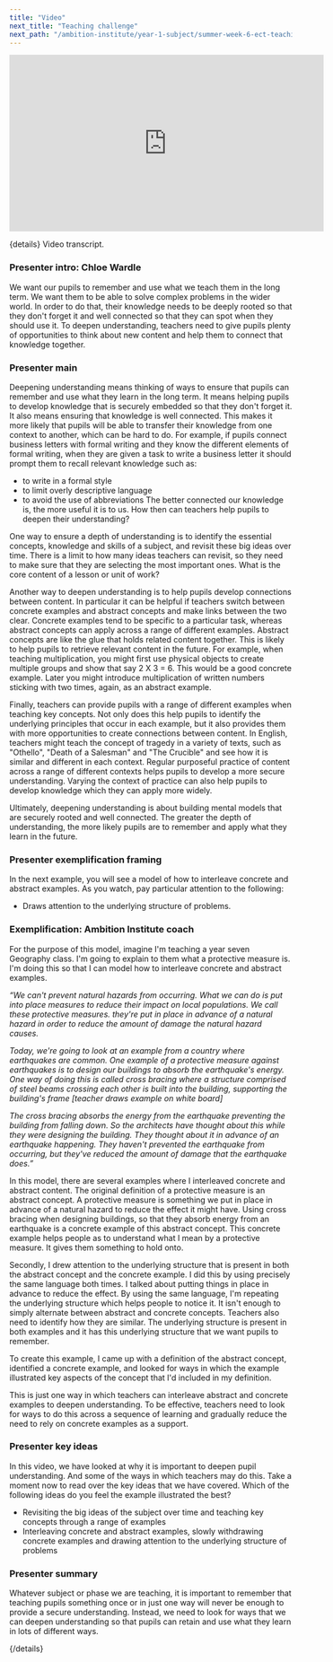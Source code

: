 ```yaml
---
title: "Video"
next_title: "Teaching challenge"
next_path: "/ambition-institute/year-1-subject/summer-week-6-ect-teaching-challenge"
---
```


<iframe width="560"
    height="315"
    src="https://www.youtube.com/embed/yNjn83sX4uM"
    title="YouTube video player"
    frameborder="0"
    allow="accelerometer; autoplay; clipboard-write; encrypted-media; gyroscope; picture-in-picture; web-share" allowfullscreen></iframe>

{details}
Video transcript.

### Presenter intro: Chloe Wardle

We want our pupils to remember and use what we teach them in the long term. We want
them to be able to solve complex problems in the wider world. In order to do that,
their knowledge needs to be deeply rooted so that they don't forget it and well connected
so that they can spot when they should use it. To deepen understanding, teachers
need to give pupils plenty of opportunities to think about new content and help them
to connect that knowledge together.

### Presenter main

Deepening understanding means thinking of ways to ensure that pupils can remember
and use what they learn in the long term. It means helping pupils to develop knowledge
that is securely embedded so that they don't forget it. It also means ensuring that
knowledge is well connected. This makes it more likely that pupils will be able to
transfer their knowledge from one context to another, which can be hard to do. For
example, if pupils connect business letters with formal writing and they know the
different elements of formal writing, when they are given a task to write a business
letter it should prompt them to recall relevant knowledge such as:

- to write in a formal style
- to limit overly descriptive language
- to avoid the use of abbreviations
  The better connected our knowledge is, the more useful it is to us. How then can
  teachers help pupils to deepen their understanding?

One way to ensure a depth of understanding is to identify the essential concepts, knowledge and skills of a subject, and revisit these big ideas over time. There is a limit to how many ideas teachers can revisit, so they need to make sure that they are selecting the most important ones. What is the core content of a lesson or unit of work?

Another way to deepen understanding is to help pupils develop connections between content. In particular it can be helpful if teachers switch between concrete examples and abstract concepts and make links between the two clear. Concrete examples tend to be specific to a particular task, whereas abstract concepts can apply across a range of different examples. Abstract concepts are like the glue that holds related content together. This is likely to help pupils to retrieve relevant content in the future. For example, when teaching multiplication, you might first use physical objects to create multiple groups and show that say 2 X 3 = 6. This would be a good concrete example. Later you might introduce multiplication of written numbers sticking with two times, again, as an abstract example.

Finally, teachers can provide pupils with a range of different examples when teaching key concepts. Not only does this help pupils to identify the underlying principles that occur in each example, but it also provides them with more opportunities to create connections between content. In English, teachers might teach the concept of tragedy in a variety of texts, such as "Othello", "Death of a Salesman" and "The Crucible" and see how it is similar and different in each context. Regular purposeful practice of content across a range of different contexts helps pupils to develop a more secure understanding. Varying the context of practice can also help pupils to develop knowledge which they can apply more widely.

Ultimately, deepening understanding is about building mental models that are securely rooted and well connected. The greater the depth of understanding, the more likely pupils are to remember and apply what they learn in the future.

### Presenter exemplification framing

In the next example, you will see a model of how to interleave concrete and abstract
examples. As you watch, pay particular attention to the following:

- Draws attention to the underlying structure of problems.

### Exemplification: Ambition Institute coach

For the purpose of this model, imagine I'm teaching a year seven Geography
class. I'm going to explain to them what a protective measure is. I'm doing this
so that I can model how to interleave concrete and abstract examples.

_“We can't prevent natural hazards from occurring. What we can do is put into place measures to reduce their impact on local populations. We call these protective measures. they're put in place in advance of a natural hazard in order to reduce the amount of damage the natural hazard causes._

_Today, we're going to look at an example from a country where earthquakes are common. One example of a protective measure against earthquakes is to design our buildings to absorb the earthquake's energy. One way of doing this is called cross bracing where a structure comprised of steel beams crossing each other is built into the building, supporting the building's frame [teacher draws example on white board]_

_The cross bracing absorbs the energy from the earthquake preventing the building from falling down. So the architects have thought about this while they were designing the building. They thought about it in advance of an earthquake happening. They haven't prevented the earthquake from occurring, but they've reduced the amount of damage that the earthquake does.”_

In this model, there are several examples where I interleaved concrete and abstract content. The original definition of a protective measure is an abstract concept. A protective measure is something we put in place in advance of a natural hazard to reduce the effect it might have. Using cross bracing when designing buildings, so that they absorb energy from an earthquake is a concrete example of this abstract concept. This concrete example helps people as to understand what I mean by a protective measure. It gives them something to hold onto.

Secondly, I drew attention to the underlying structure that is present in both the abstract concept and the concrete example. I did this by using precisely the same language both times. I talked about putting things in place in advance to reduce the effect. By using the same language, I'm repeating the underlying structure which helps people to notice it. It isn't enough to simply alternate between abstract and concrete concepts. Teachers also need to identify how they are similar. The underlying structure is present in both examples and it has this underlying structure that we want pupils to remember.

To create this example, I came up with a definition of the abstract concept, identified a concrete example, and looked for ways in which the example illustrated key aspects of the concept that I'd included in my definition.

This is just one way in which teachers can interleave abstract and concrete examples to deepen understanding. To be effective, teachers need to look for ways to do this across a sequence of learning and gradually reduce the need to rely on concrete examples as a support.

### Presenter key ideas

In this video, we have looked at why it is important to deepen pupil understanding.
And some of the ways in which teachers may do this. Take a moment now to read over
the key ideas that we have covered. Which of the following ideas do you feel the
example illustrated the best?

- Revisiting the big ideas of the subject over time and teaching key concepts through a range of examples
- Interleaving concrete and abstract examples, slowly withdrawing concrete examples and drawing attention to the underlying structure of problems

### Presenter summary

Whatever subject or phase we are teaching, it is important to remember that
teaching pupils something once or in just one way will never be enough to
provide a secure understanding. Instead, we need to look for ways that we can
deepen understanding so that pupils can retain and use what they learn in lots
of different ways.

{/details}
